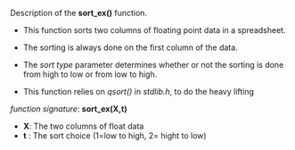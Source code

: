 Description of the **sort\_ex()** function.

  * This function sorts two columns of floating point data in a spreadsheet.

  * The sorting is always done on the first column of the data.

  * The _sort type_ parameter determines whether or not the sorting is done from high to low or from low to high.

  * This function relies on _qsort()_ in _stdlib.h_, to do the heavy lifting


_function signature_: **sort\_ex(X,t)**

  * **X**: The two columns of float data
  * **t** : The sort choice (1=low to high, 2= hight to low)
